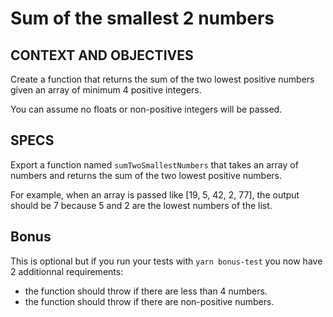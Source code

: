 # Sum of the smallest 2 numbers

## CONTEXT AND OBJECTIVES

Create a function that returns the sum of the two lowest positive numbers given an array of minimum 4 positive integers.

You can assume no floats or non-positive integers will be passed.

## SPECS

Export a function named `sumTwoSmallestNumbers` that takes an array of numbers and returns the sum of the two lowest positive numbers.

For example, when an array is passed like [19, 5, 42, 2, 77], the output should be 7 because 5 and 2 are the lowest numbers of the list.

## Bonus

This is optional but if you run your tests with `yarn bonus-test` you now have 2 additionnal requirements:

- the function should throw if there are less than 4 numbers.
- the function should throw if there are non-positive numbers.
